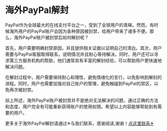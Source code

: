 # 海外PayPal解封

PayPal作为全球最大的在线支付平台之一，受到了全球用户的青睐。然而，有时候海外用户的PayPal账户会因为各种原因被封禁，给用户带来了诸多不便。那么，海外PayPal账户被封禁后如何解封呢？

首先，用户需要明确封禁原因，并且提供相关证据以证明自己的清白。其次，用户需要与PayPal客服取得联系，说明情况并且耐心等待解决。同时，用户还可以寻求第三方服务机构的帮助，他们通常具有丰富的解封经验，可以帮助用户更快速地解决问题。

在解封过程中，用户需要保持耐心和理性，避免情绪化的言行，以免影响到解封的进程。同时，用户也需要加强对自己账户的管理，避免触碰到PayPal的禁区，以免再次被封禁。

综上所述，海外PayPal账户被封禁并不是绝对无法解决的问题，通过正确的方法和态度，用户完全有可能重新获得账户的使用权限。希望以上内容能够帮助到有需要的用户。

更多关于海外PayPal解封请通过✈与我们联系，感谢阅读,谢谢！[点这里联系✈](https://lm.k02.cc)